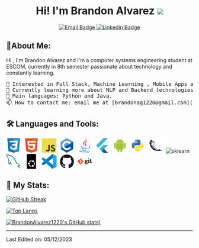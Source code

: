 
<div id="hey" align="center">
  <h1>
    Hi!
    I'm Brandon Alvarez
    <img src="https://media.giphy.com/media/hvRJCLFzcasrR4ia7z/giphy.gif" width=40 />
  </h1>
</div>

<div id="badges" align="center">
  <a href="mailto:brandonag1220@gmail.com">
    <img src="https://img.shields.io/badge/Gmail-D14836?style=for-the-badge&logo=gmail&logoColor=white" alt="Email Badge"/>
  </a>
  <a href="www.linkedin.com/in/alvarez-garcia-brandon-a14563291">
    <img src="https://img.shields.io/badge/LinkedIn-0077B5?style=for-the-badge&logo=linkedin&logoColor=white" alt="Linkedin Badge"/>
  </a>
</div>


## 👨About Me:
Hi , I'm Brandon Alvarez and I'm a computer systems engineering student at ESCOM, currently in 8th semester passionate about technology and constantly learning.
<pre>
🔭 Interested in Full Stack, Machine Learning , Mobile Apps and software development. 
🌱 Currently learning more about NLP and Backend technologies.
💬 Main languages: Python and Java.
📫 How to contact me: email me at [brandonag1220@gmail.com](mailto:brandonag1220@gmail.com)
</pre>


## 🛠️ Languages and Tools:
<div>
  <img src="https://github.com/devicons/devicon/blob/master/icons/css3/css3-original.svg" title="Material UI" alt="Material UI" width="40" height="40"/>&nbsp;
  <img src="https://github.com/devicons/devicon/blob/master/icons/html5/html5-original.svg" title="HTML5" alt="HTML" width="40" height="40"/>&nbsp;
  <img src="https://github.com/devicons/devicon/blob/master/icons/javascript/javascript-original.svg" title="JavaScript" alt="JavaScript" width="40" height="40"/>&nbsp;
  <img src="https://github.com/devicons/devicon/blob/master/icons/c/c-original.svg" title="C" alt="C" width="40" height="40"/>&nbsp;
  <img src="https://github.com/devicons/devicon/blob/master/icons/java/java-original.svg" title="Java" alt="Java" width="40" height="40"/>&nbsp;
  <img src="https://github.com/devicons/devicon/blob/master/icons/flutter/flutter-original.svg" title="Flutter" alt="Flutter" width="40" height="40"/>&nbsp;
  <img src="https://github.com/devicons/devicon/blob/master/icons/android/android-original.svg" title="Android" alt="Android" width="40" height="40"/>&nbsp;
  <img src="https://github.com/devicons/devicon/blob/master/icons/python/python-original.svg" title="Python" alt="Python" width="40" height="40"/>&nbsp;
  <img src="https://github.com/devicons/devicon/blob/master/icons/flask/flask-original.svg" title="Flask" alt="Flask" width="40" height="40"/>&nbsp;
  <img src="https://quintagroup.com/cms/python/images/scikit-learn-logo.png/@@images/4a0dce0a-be5d-4d11-a913-f53f9e5abf16.png" title="Sklearn" alt="sklearn" width="40" height="40"/>&nbsp;
  <img src="https://github.com/devicons/devicon/blob/master/icons/mysql/mysql-original.svg" title="Mysql" alt="Mysql" width="40" height="40"/>&nbsp;
  <img src="https://github.com/devicons/devicon/blob/master/icons/ubuntu/ubuntu-plain.svg" title="Ubuntu" alt="Ubuntu" width="40" height="40"/>&nbsp;
  <img src="https://github.com/devicons/devicon/blob/master/icons/vscode/vscode-original.svg" title="Visual Studio Code" alt="Visual Studio Code" width="40" height="40"/>&nbsp;
  <img src="https://github.com/devicons/devicon/blob/master/icons/github/github-original.svg" title="GitHub" alt="GitHub" width="40" height="40"/>&nbsp;
  <img src="https://github.com/devicons/devicon/blob/master/icons/git/git-original-wordmark.svg" title="Git" **alt="Git" width="40" height="40"/>
</div>
 

  
## 💫  My Stats:
[![GitHub Streak](http://github-readme-streak-stats.herokuapp.com?user=BrandonAlvarez1220&theme=dark)](https://git.io/streak-stats)



[![Top Langs](https://github-readme-stats.vercel.app/api/top-langs/?username=BrandonAlvarez1220&layout=compact&theme=dark)](https://github.com/BrandonAlvarez1220/github-readme-stats)

[![BrandonAlvarez1220's GitHub stats](https://github-readme-stats.vercel.app/api?username=BrandonAlvarez1220&show_icons=true&theme=dark))](https://github.com/BrandonAlvarez1220/github-readme-stats)


------


Last Edited on: 05/12/2023
